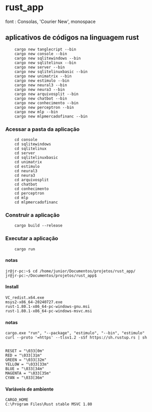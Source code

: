# rust_app

font : Consolas, 'Courier New', monospace

## aplicativos de códigos na linguagem rust

```
    cargo new tanglecript --bin
    cargo new console --bin
    cargo new sqlitewindows --bin
    cargo new sqlitelinux --bin
    cargo new server --bin
    cargo new sqlitelinuxbasic --bin
    cargo new unimatrix --bin
    cargo new estimulo --bin
    cargo new neural3 --bin
    cargo new neura3 --bin
    cargo new arquivosplit --bin
    cargo new chatbot --bin
    cargo new conhecimento --bin
    cargo new perceptron --bin
    cargo new mlp --bin
    cargo new mlpmercadofinanc --bin
```

### **Acessar a pasta da aplicação**

```
    cd console
    cd sqlitewindows
    cd sqlitelinux
    cd server
    cd sqlitelinuxbasic
    cd unimatrix
    cd estimulo
    cd neural3
    cd neura3
    cd arquivosplit
    cd chatbot
    cd conhecimento
    cd perceptron
    cd mlp
    cd mlpmercadofinanc 
```

### **Construir a aplicação**

```
    cargo build --release
```

### **Executar a aplicação**

```
    cargo run
 ```




#### notas

```
jr@jr-pc:~$ cd /home/junior/Documentos/projetos/rust_app/
jr@jr-pc:~/Documentos/projetos/rust_app$

```

#### Install
```
VC_redist.x64.exe
msys2-x86_64-20240727.exe
rust-1.80.1-x86_64-pc-windows-gnu.msi
rust-1.80.1-x86_64-pc-windows-msvc.msi
```


#### notas
```
cargo.exe "run", "--package", "estimulo", "--bin", "estimulo"
curl --proto '=https' --tlsv1.2 -sSf https://sh.rustup.rs | sh


RESET = "\033[0m"
RED = "\033[31m"
GREEN = "\033[32m"
YELLOW = "\033[33m"
BLUE = "\033[34m"
MAGENTA = "\033[35m"
CYAN = "\033[36m"
```

#### Variáveis de ambiente
```
CARGO_HOME
C:\Program Files\Rust stable MSVC 1.80
```
